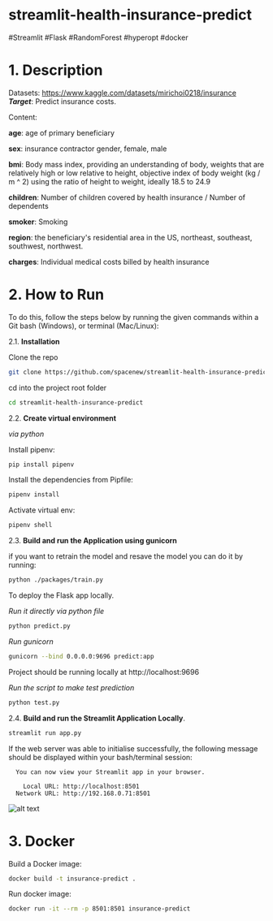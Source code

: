 # streamlit-health-insurance-predict

#Streamlit
#Flask
#RandomForest
#hyperopt
#docker

# 1. Description
Datasets: https://www.kaggle.com/datasets/mirichoi0218/insurance  
***Target***: Predict insurance costs.  

Content:

**age**: age of primary beneficiary

**sex**: insurance contractor gender, female, male

**bmi**: Body mass index, providing an understanding of body, weights that are relatively high or low relative to height,
objective index of body weight (kg / m ^ 2) using the ratio of height to weight, ideally 18.5 to 24.9

**children**: Number of children covered by health insurance / Number of dependents

**smoker**: Smoking

**region**: the beneficiary's residential area in the US, northeast, southeast, southwest, northwest.

**charges**: Individual medical costs billed by health insurance


# 2. How to Run

To do this, follow the steps below by running the given commands within a Git bash (Windows), or terminal (Mac/Linux):

2.1. **Installation**

Clone the repo

```bash
git clone https://github.com/spacenew/streamlit-health-insurance-predict.git
```
cd into the project root folder

```bash
cd streamlit-health-insurance-predict
```
2.2. **Create virtual environment**

*via python*

Install pipenv:

```bash
pip install pipenv
```

Install the dependencies from Pipfile:

```bash
pipenv install
```

Activate virtual env:

```bash
pipenv shell
```

2.3. **Build and run the Application using gunicorn**  

if you want to retrain the model and resave the model you can do it by running:

```bash
python ./packages/train.py
```
To deploy the Flask app locally. 

*Run it directly via python file*
```bash
python predict.py
```
*Run gunicorn*

```bash
gunicorn --bind 0.0.0.0:9696 predict:app
```
Project should be running locally at http://localhost:9696

*Run the script to make test prediction*

```bash
python test.py
```

 2.4. **Build and run the Streamlit Application Locally**.

 ```bash
 streamlit run app.py
 ```

 If the web server was able to initialise successfully, the following message should be displayed within your bash/terminal session:

```
  You can now view your Streamlit app in your browser.

    Local URL: http://localhost:8501
  Network URL: http://192.168.0.71:8501
```
![alt text](https://github.com/spacenew/streamlit-health-insurance-predict/blob/main/images/app.jpg?raw=true)

# 3. Docker  

Build a Docker image:  

```bash
docker build -t insurance-predict .
```
Run docker image:

```bash
docker run -it --rm -p 8501:8501 insurance-predict
```



